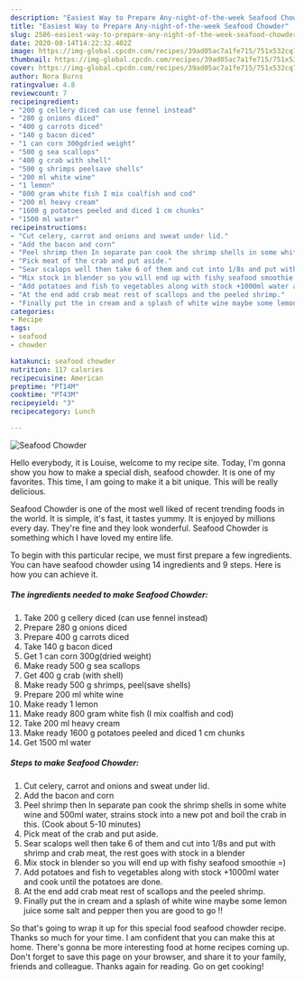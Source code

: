 ```yaml
---
description: "Easiest Way to Prepare Any-night-of-the-week Seafood Chowder"
title: "Easiest Way to Prepare Any-night-of-the-week Seafood Chowder"
slug: 2586-easiest-way-to-prepare-any-night-of-the-week-seafood-chowder
date: 2020-08-14T14:22:32.402Z
image: https://img-global.cpcdn.com/recipes/39ad05ac7a1fe715/751x532cq70/seafood-chowder-recipe-main-photo.jpg
thumbnail: https://img-global.cpcdn.com/recipes/39ad05ac7a1fe715/751x532cq70/seafood-chowder-recipe-main-photo.jpg
cover: https://img-global.cpcdn.com/recipes/39ad05ac7a1fe715/751x532cq70/seafood-chowder-recipe-main-photo.jpg
author: Nora Burns
ratingvalue: 4.8
reviewcount: 7
recipeingredient:
- "200 g cellery diced can use fennel instead"
- "280 g onions diced"
- "400 g carrots diced"
- "140 g bacon diced"
- "1 can corn 300gdried weight"
- "500 g sea scallops"
- "400 g crab with shell"
- "500 g shrimps peelsave shells"
- "200 ml white wine"
- "1 lemon"
- "800 gram white fish I mix coalfish and cod"
- "200 ml heavy cream"
- "1600 g potatoes peeled and diced 1 cm chunks"
- "1500 ml water"
recipeinstructions:
- "Cut celery, carrot and onions and sweat under lid."
- "Add the bacon and corn"
- "Peel shrimp then In separate pan cook the shrimp shells in some white wine and 500ml water, strains stock into a new pot and boil the crab in this. (Cook about 5-10 minutes)"
- "Pick meat of the crab and put aside."
- "Sear scalops well then take 6 of them and cut into 1/8s and put with shrimp and crab meat, the rest goes with stock in a blender"
- "Mix stock in blender so you will end up with fishy seafood smoothie =)"
- "Add potatoes and fish to vegetables along with stock +1000ml water and cook until the potatoes are done."
- "At the end add crab meat rest of scallops and the peeled shrimp."
- "Finally put the in cream and a splash of white wine maybe some lemon juice some salt and pepper then you are good to go !!"
categories:
- Recipe
tags:
- seafood
- chowder

katakunci: seafood chowder 
nutrition: 117 calories
recipecuisine: American
preptime: "PT14M"
cooktime: "PT43M"
recipeyield: "3"
recipecategory: Lunch

---
```



![Seafood Chowder](https://img-global.cpcdn.com/recipes/39ad05ac7a1fe715/751x532cq70/seafood-chowder-recipe-main-photo.jpg)

Hello everybody, it is Louise, welcome to my recipe site. Today, I'm gonna show you how to make a special dish, seafood chowder. It is one of my favorites. This time, I am going to make it a bit unique. This will be really delicious.

Seafood Chowder is one of the most well liked of recent trending foods in the world. It is simple, it's fast, it tastes yummy. It is enjoyed by millions every day. They're fine and they look wonderful. Seafood Chowder is something which I have loved my entire life.




To begin with this particular recipe, we must first prepare a few ingredients. You can have seafood chowder using 14 ingredients and 9 steps. Here is how you can achieve it.

<!--inarticleads1-->

##### The ingredients needed to make Seafood Chowder:

1. Take 200 g cellery diced (can use fennel instead)
1. Prepare 280 g onions diced
1. Prepare 400 g carrots diced
1. Take 140 g bacon diced
1. Get 1 can corn 300g(dried weight)
1. Make ready 500 g sea scallops
1. Get 400 g crab (with shell)
1. Make ready 500 g shrimps, peel(save shells)
1. Prepare 200 ml white wine
1. Make ready 1 lemon
1. Make ready 800 gram white fish (I mix coalfish and cod)
1. Take 200 ml heavy cream
1. Make ready 1600 g potatoes peeled and diced 1 cm chunks
1. Get 1500 ml water




<!--inarticleads2-->

##### Steps to make Seafood Chowder:

1. Cut celery, carrot and onions and sweat under lid.
1. Add the bacon and corn
1. Peel shrimp then In separate pan cook the shrimp shells in some white wine and 500ml water, strains stock into a new pot and boil the crab in this. (Cook about 5-10 minutes)
1. Pick meat of the crab and put aside.
1. Sear scalops well then take 6 of them and cut into 1/8s and put with shrimp and crab meat, the rest goes with stock in a blender
1. Mix stock in blender so you will end up with fishy seafood smoothie =)
1. Add potatoes and fish to vegetables along with stock +1000ml water and cook until the potatoes are done.
1. At the end add crab meat rest of scallops and the peeled shrimp.
1. Finally put the in cream and a splash of white wine maybe some lemon juice some salt and pepper then you are good to go !!




So that's going to wrap it up for this special food seafood chowder recipe. Thanks so much for your time. I am confident that you can make this at home. There's gonna be more interesting food at home recipes coming up. Don't forget to save this page on your browser, and share it to your family, friends and colleague. Thanks again for reading. Go on get cooking!
